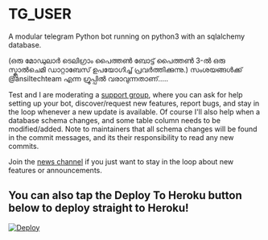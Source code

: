 # TG_USER
  A modular telegram Python bot running on python3 with an sqlalchemy database.


  (ഒരു മോഡുലാർ ടെലിഗ്രാം പൈത്തൺ ബോട്ട് പൈത്തൺ 3-ൽ ഒരു സ്ക്ലാൽ‌ചെമി ഡാറ്റാബേസ് ഉപയോഗിച്ച് പ്രവർത്തിക്കുന്നു.)
  സംശയങ്ങൾക്ക് @ansiltechteam എന്ന ഗ്രൂപ്പിൽ വരാവുന്നതാണ്.....

  
  Test and I are moderating a [support group](https://t.me/AnsilTechSupport), where you can ask for help setting up your
  bot, discover/request new features, report bugs, and stay in the loop whenever a new update is available. Of course
  I'll also help when a database schema changes, and some table column needs to be modified/added. Note to maintainers that all schema changes will be found in the commit messages, and its their responsibility to read any new commits.

  Join the [news channel](https://t.me/AnsilTech_official) if you just want to stay in the loop about new features or
  announcements.

## You can also tap the Deploy To Heroku button below to deploy straight to Heroku!

  [![Deploy](https://www.herokucdn.com/deploy/button.svg)](https://heroku.com/deploy?template=https://github.com/ansiltech/TG_USER.git)


